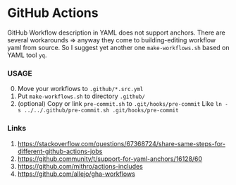 GitHub Actions
==============

GitHub Workflow description in YAML does not support anchors.
There are several workarounds => anyway they come to building-editing workflow yaml from source.
So I suggest yet another one `make-workflows.sh` based on YAML tool `yq`.

### USAGE
0. Move your workflows to `.github/*.src.yml`
1. Put `make-workflows.sh` to directory `.github/`
2. (optional) Copy or link `pre-commit.sh` to `.git/hooks/pre-commit`
   Like `ln -s ../../.github/pre-commit.sh .git/hooks/pre-commit`

### Links
1. https://stackoverflow.com/questions/67368724/share-same-steps-for-different-github-actions-jobs
2. https://github.community/t/support-for-yaml-anchors/16128/60
3. https://github.com/mithro/actions-includes
4. https://github.com/allejo/gha-workflows
